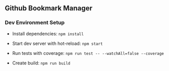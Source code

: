 ## Github Bookmark Manager

### Dev Environment Setup

- Install dependencies:
  `npm install`

- Start dev server with hot-reload:
  `npm start`

- Run tests with coverage:
  `npm run test -- --watchAll=false --coverage`

- Create build:
  `npm run build`
